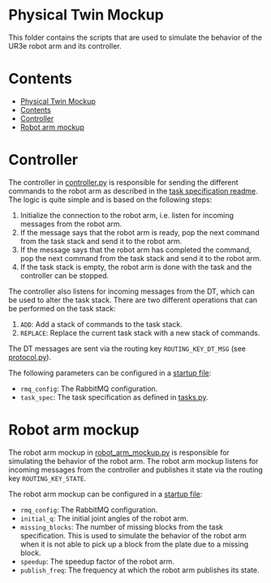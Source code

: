 # Physical Twin Mockup

This folder contains the scripts that are used to simulate the behavior of the UR3e robot arm and its controller. 

# Contents

- [Physical Twin Mockup](#physical-twin-mockup)
- [Contents](#contents)
- [Controller](#controller)
- [Robot arm mockup](#robot-arm-mockup)

# Controller

The controller in [controller.py](/physical_twin_mockup/controller/controller.py) is responsible for sending the different commands to the robot arm as described in the [task specification readme](/task_specifications/readme.md/). The logic is quite simple and is based on the following steps:

1. Initialize the connection to the robot arm, i.e. listen for incoming messages from the robot arm.
2. If the message says that the robot arm is ready, pop the next command from the task stack and send it to the robot arm.
3. If the message says that the robot arm has completed the command, pop the next command from the task stack and send it to the robot arm.
4. If the task stack is empty, the robot arm is done with the task and the controller can be stopped.

The controller also listens for incoming messages from the DT, which can be used to alter the task stack. There are two different operations that can be performed on the task stack:

1. ```ADD```: Add a stack of commands to the task stack.
2. ```REPLACE```: Replace the current task stack with a new stack of commands.

The DT messages are sent via the routing key ```ROUTING_KEY_DT_MSG``` (see [protocol.py](/communication/protocol.py)). 

The following parameters can be configured in a [startup file](/startup/startup.conf):

- ```rmq_config```: The RabbitMQ configuration.
- ```task_spec```: The task specification as defined in [tasks.py](/task_specifications/tasks.py).

# Robot arm mockup

The robot arm mockup in [robot_arm_mockup.py](/physical_twin_mockup/robot_arm_mockup/robot_arm_mockup.py) is responsible for simulating the behavior of the robot arm. The robot arm mockup listens for incoming messages from the controller and publishes it state via the routing key ```ROUTING_KEY_STATE```. 

The robot arm mockup can be configured in a [startup file](/startup/startup.conf):

- ```rmq_config```: The RabbitMQ configuration.
- ```initial_q```: The initial joint angles of the robot arm.
- ```missing_blocks```: The number of missing blocks from the task specification. This is used to simulate the behavior of the robot arm when it is not able to pick up a block from the plate due to a missing block.
- ```speedup```: The speedup factor of the robot arm.
- ```publish_freq```: The frequency at which the robot arm publishes its state.